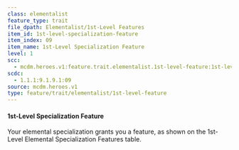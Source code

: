 ```yaml
---
class: elementalist
feature_type: trait
file_dpath: Elementalist/1st-Level Features
item_id: 1st-level-specialization-feature
item_index: 09
item_name: 1st-Level Specialization Feature
level: 1
scc:
  - mcdm.heroes.v1:feature.trait.elementalist.1st-level-feature:1st-level-specialization-feature
scdc:
  - 1.1.1:9.1.9.1:09
source: mcdm.heroes.v1
type: feature/trait/elementalist/1st-level-feature
---
```


#### 1st-Level Specialization Feature

Your elemental specialization grants you a feature, as shown on the 1st-Level Elemental Specialization Features table.
